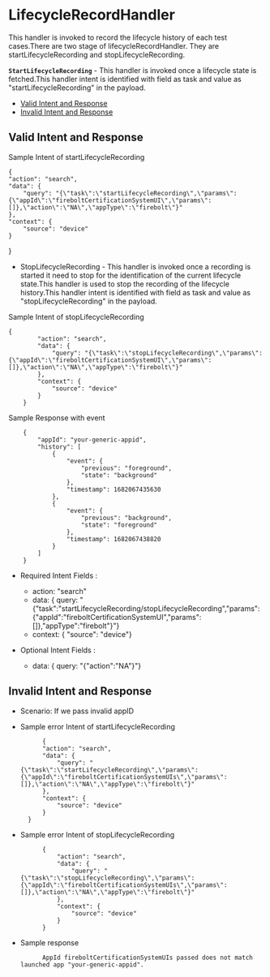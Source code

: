 # LifecycleRecordHandler

This handler is invoked to record the lifecycle history of each test cases.There are two stage of lifecycleRecordHandler.
They are startLifecycleRecording and stopLifecycleRecording.

**`StartLifecycleRecording`** - This handler is invoked once a lifecycle state is fetched.This handler intent is identified with field as task and value as "startLifecycleRecording" in the payload.

* [Valid Intent and Response](#valid-intent-and-response)
* [Invalid Intent and Response](#invalid-intent-and-response)

## Valid Intent and Response

Sample Intent of startLifecycleRecording

	{
    "action": "search",
    "data": {
        "query": "{\"task\":\"startLifecycleRecording\",\"params\":{\"appId\":\"fireboltCertificationSystemUI\",\"params\":[]},\"action\":\"NA\",\"appType\":\"firebolt\"}"
    },
    "context": {
        "source": "device"
    }
}


- StopLifecycleRecording - This handler is invoked once a recording is started it need to stop for the identification of the current lifecycle state.This handler is used to stop the recording of the lifecycle history.This handler intent is identified with field as task and value as "stopLifecycleRecording" in the payload.

Sample Intent of stopLifecycleRecording

	{
            "action": "search",
            "data": {
                "query": "{\"task\":\"stopLifecycleRecording\",\"params\":{\"appId\":\"fireboltCertificationSystemUI\",\"params\":[]},\"action\":\"NA\",\"appType\":\"firebolt\"}"
            },
            "context": {
                "source": "device"
            }
        }

Sample Response with event

        {
            "appId": "your-generic-appid",
            "history": [
                {
                    "event": {
                        "previous": "foreground",
                        "state": "background"
                    },
                    "timestamp": 1682067435630
                },
                {
                    "event": {
                        "previous": "background",
                        "state": "foreground"
                    },
                    "timestamp": 1682067438820
                }
            ]
        }


- Required Intent Fields : 
    - action: "search"
    - data: { query: "{"task":"startLifecycleRecording/stopLifecycleRecording","params":{"appId":"fireboltCertificationSystemUI","params":[]},"appType":"firebolt"}"}
    - context: { "source": "device"}

- Optional Intent Fields :
    - data: { query: "{"action":"NA"}"}

## Invalid Intent and Response

- Scenario: If we pass invalid appID
- Sample error Intent of startLifecycleRecording
    
            {
            "action": "search",
            "data": {
                "query": "{\"task\":\"startLifecycleRecording\",\"params\":{\"appId\":\"fireboltCertificationSystemUIs\",\"params\":[]},\"action\":\"NA\",\"appType\":\"firebolt\"}"
            },
            "context": {
                "source": "device"
            }
        }

- Sample error Intent of stopLifecycleRecording

            {
                "action": "search",
                "data": {
                    "query": "{\"task\":\"stopLifecycleRecording\",\"params\":{\"appId\":\"fireboltCertificationSystemUIs\",\"params\":[]},\"action\":\"NA\",\"appType\":\"firebolt\"}"
                },
                "context": {
                    "source": "device"
                }
            }


- Sample response

            AppId fireboltCertificationSystemUIs passed does not match launched app "your-generic-appid".